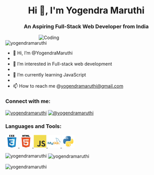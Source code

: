 
<h1 align="center">Hi 👋, I'm Yogendra Maruthi</h1>
<h3 align="center">An Aspiring Full-Stack Web Developer from India</h3>
<img align="right" alt="Coding" width="400" src="https://cdn.dribbble.com/users/1162077/screenshots/3848914/programmer.gif">


<p align="left"> <img src="https://komarev.com/ghpvc/?username=yogendramaruthi&label=Profile%20views&color=0e75b6&style=flat" alt="yogendramaruthi" /> </p>

- 👋 Hi, I’m @YogendraMaruthi
- 
- 👀 I’m interested in Full-stack web development
- 
- 🌱 I’m currently learning JavaScript
- 
- 📫 How to reach me @yogendramaruthi@gmail.com

<h3 align="left">Connect with me:</h3>
<p align="left">
<a href="https://linkedin.com/in/yogendramaruthi" target="blank"><img align="center" src="https://raw.githubusercontent.com/rahuldkjain/github-profile-readme-generator/master/src/images/icons/Social/linked-in-alt.svg" alt="yogendramaruthi" height="30" width="40" /></a>
<a href="https://www.hackerearth.com/@yogendramaruthi" target="blank"><img align="center" src="https://raw.githubusercontent.com/rahuldkjain/github-profile-readme-generator/master/src/images/icons/Social/hackerearth.svg" alt="@yogendramaruthi" height="30" width="40" /></a>
</p>

<h3 align="left">Languages and Tools:</h3>
<p align="left"> <a href="https://www.w3schools.com/css/" target="_blank" rel="noreferrer"> <img src="https://raw.githubusercontent.com/devicons/devicon/master/icons/css3/css3-original-wordmark.svg" alt="css3" width="40" height="40"/> </a> <a href="https://www.w3.org/html/" target="_blank" rel="noreferrer"> <img src="https://raw.githubusercontent.com/devicons/devicon/master/icons/html5/html5-original-wordmark.svg" alt="html5" width="40" height="40"/> </a> <a href="https://developer.mozilla.org/en-US/docs/Web/JavaScript" target="_blank" rel="noreferrer"> <img src="https://raw.githubusercontent.com/devicons/devicon/master/icons/javascript/javascript-original.svg" alt="javascript" width="40" height="40"/> </a> <a href="https://www.mysql.com/" target="_blank" rel="noreferrer"> <img src="https://raw.githubusercontent.com/devicons/devicon/master/icons/mysql/mysql-original-wordmark.svg" alt="mysql" width="40" height="40"/> </a> <a href="https://www.python.org" target="_blank" rel="noreferrer"> <img src="https://raw.githubusercontent.com/devicons/devicon/master/icons/python/python-original.svg" alt="python" width="40" height="40"/> </a> </p>

<p><img align="left" src="https://github-readme-stats.vercel.app/api/top-langs?username=yogendramaruthi&show_icons=true&locale=en&layout=compact" alt="yogendramaruthi" /></p>

<p>&nbsp;<img align="center" src="https://github-readme-stats.vercel.app/api?username=yogendramaruthi&show_icons=true&locale=en" alt="yogendramaruthi" /></p>

<p><img align="center" src="https://github-readme-streak-stats.herokuapp.com/?user=yogendramaruthi&" alt="yogendramaruthi" /></p>
